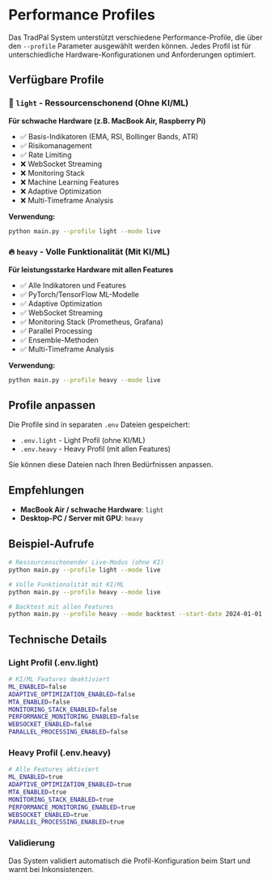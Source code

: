 # Performance Profiles

Das TradPal System unterstützt verschiedene Performance-Profile, die über den `--profile` Parameter ausgewählt werden können. Jedes Profil ist für unterschiedliche Hardware-Konfigurationen und Anforderungen optimiert.

## Verfügbare Profile

### 🚀 `light` - Ressourcenschonend (Ohne KI/ML)
**Für schwache Hardware (z.B. MacBook Air, Raspberry Pi)**
- ✅ Basis-Indikatoren (EMA, RSI, Bollinger Bands, ATR)
- ✅ Risikomanagement
- ✅ Rate Limiting
- ❌ WebSocket Streaming
- ❌ Monitoring Stack
- ❌ Machine Learning Features
- ❌ Adaptive Optimization
- ❌ Multi-Timeframe Analysis

**Verwendung:**
```bash
python main.py --profile light --mode live
```

### 🔥 `heavy` - Volle Funktionalität (Mit KI/ML)
**Für leistungsstarke Hardware mit allen Features**
- ✅ Alle Indikatoren und Features
- ✅ PyTorch/TensorFlow ML-Modelle
- ✅ Adaptive Optimization
- ✅ WebSocket Streaming
- ✅ Monitoring Stack (Prometheus, Grafana)
- ✅ Parallel Processing
- ✅ Ensemble-Methoden
- ✅ Multi-Timeframe Analysis

**Verwendung:**
```bash
python main.py --profile heavy --mode live
```

## Profile anpassen

Die Profile sind in separaten `.env` Dateien gespeichert:
- `.env.light` - Light Profil (ohne KI/ML)
- `.env.heavy` - Heavy Profil (mit allen Features)

Sie können diese Dateien nach Ihren Bedürfnissen anpassen.

## Empfehlungen

- **MacBook Air / schwache Hardware**: `light`
- **Desktop-PC / Server mit GPU**: `heavy`

## Beispiel-Aufrufe

```bash
# Ressourcenschonender Live-Modus (ohne KI)
python main.py --profile light --mode live

# Volle Funktionalität mit KI/ML
python main.py --profile heavy --mode live

# Backtest mit allen Features
python main.py --profile heavy --mode backtest --start-date 2024-01-01
```

## Technische Details

### Light Profil (.env.light)
```bash
# KI/ML Features deaktiviert
ML_ENABLED=false
ADAPTIVE_OPTIMIZATION_ENABLED=false
MTA_ENABLED=false
MONITORING_STACK_ENABLED=false
PERFORMANCE_MONITORING_ENABLED=false
WEBSOCKET_ENABLED=false
PARALLEL_PROCESSING_ENABLED=false
```

### Heavy Profil (.env.heavy)
```bash
# Alle Features aktiviert
ML_ENABLED=true
ADAPTIVE_OPTIMIZATION_ENABLED=true
MTA_ENABLED=true
MONITORING_STACK_ENABLED=true
PERFORMANCE_MONITORING_ENABLED=true
WEBSOCKET_ENABLED=true
PARALLEL_PROCESSING_ENABLED=true
```

### Validierung
Das System validiert automatisch die Profil-Konfiguration beim Start und warnt bei Inkonsistenzen.